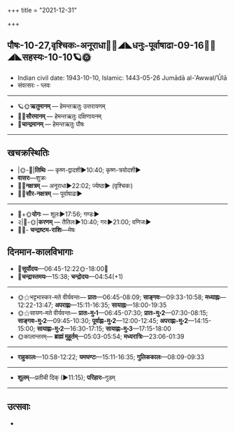 +++
title = "2021-12-31"

+++
## पौषः-10-27,वृश्चिकः-अनूराधा🌛🌌◢◣धनुः-पूर्वाषाढा-09-16🌌🌞◢◣सहस्यः-10-10🪐🌞
- Indian civil date: 1943-10-10, Islamic: 1443-05-26 Jumādā al-ʾAwwal/ʾŪlā
- संवत्सरः - प्लवः
___________________
- 🪐🌞**ऋतुमानम्** — हेमन्तऋतुः उत्तरायणम्
- 🌌🌞**सौरमानम्** — हेमन्तऋतुः दक्षिणायनम्
- 🌛**चान्द्रमानम्** — हेमन्तऋतुः पौषः
___________________


## खचक्रस्थितिः
- |🌞-🌛|**तिथिः** — कृष्ण-द्वादशी►10:40; कृष्ण-त्रयोदशी►  
- **वासरः**—शुक्रः  
- 🌌🌛**नक्षत्रम्** — अनूराधा►22:02; ज्येष्ठा► (वृश्चिकः)  
- 🌌🌞**सौर-नक्षत्रम्** — पूर्वाषाढा►  
___________________
- 🌛+🌞**योगः** — शूलः►17:56; गण्डः►  
- २|🌛-🌞|**करणम्** — तैतिलः►10:40; गरः►21:00; वणिजः►  
- 🌌🌛- **चन्द्राष्टम-राशिः**—मेषः  


## दिनमान-कालविभागाः
- 🌅**सूर्योदयः**—06:45-12:22🌞️-18:00🌇  
- 🌛**चन्द्रास्तमयः**—15:38; **चन्द्रोदयः**—04:54(+1)  
___________________
- 🌞⚝भट्टभास्कर-मते वीर्यवन्तः— **प्रातः**—06:45-08:09; **साङ्गवः**—09:33-10:58; **मध्याह्नः**—12:22-13:47; **अपराह्णः**—15:11-16:35; **सायाह्नः**—18:00-19:35  
- 🌞⚝सायण-मते वीर्यवन्तः— **प्रातः-मु॰1**—06:45-07:30; **प्रातः-मु॰2**—07:30-08:15; **साङ्गवः-मु॰2**—09:45-10:30; **पूर्वाह्णः-मु॰2**—12:00-12:45; **अपराह्णः-मु॰2**—14:15-15:00; **सायाह्णः-मु॰2**—16:30-17:15; **सायाह्णः-मु॰3**—17:15-18:00  
- 🌞कालान्तरम्— **ब्राह्मं मुहूर्तम्**—05:03-05:54; **मध्यरात्रिः**—23:06-01:39  
___________________
- **राहुकालः**—10:58-12:22; **यमघण्टः**—15:11-16:35; **गुलिककालः**—08:09-09:33  
___________________
- **शूलम्**—प्रतीची दिक् (►11:15); **परिहारः**–गुडम्  
___________________

## उत्सवाः
- 